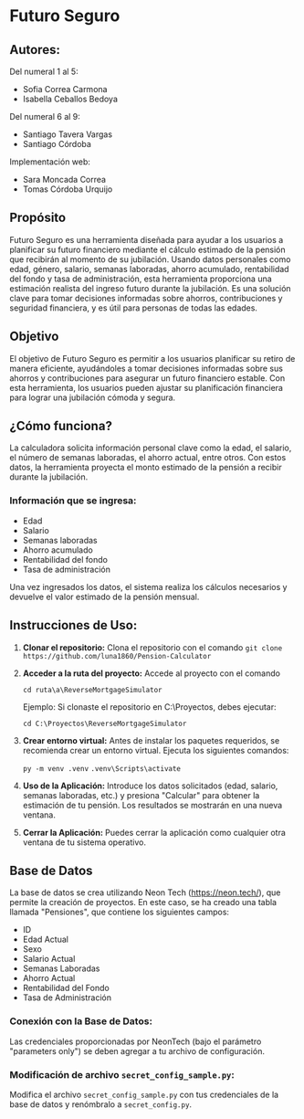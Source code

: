 # Futuro Seguro

## Autores:
Del numeral 1 al 5:
- Sofia Correa Carmona
- Isabella Ceballos Bedoya

Del numeral 6 al 9:
- Santiago Tavera Vargas
- Santiago Córdoba

Implementación web:
- Sara Moncada Correa
- Tomas Córdoba Urquijo

## Propósito
Futuro Seguro es una herramienta diseñada para ayudar a los usuarios a planificar su futuro financiero mediante el cálculo estimado de la pensión que recibirán al momento de su jubilación. Usando datos personales como edad, género, salario, semanas laboradas, ahorro acumulado, rentabilidad del fondo y tasa de administración, esta herramienta proporciona una estimación realista del ingreso futuro durante la jubilación. Es una solución clave para tomar decisiones informadas sobre ahorros, contribuciones y seguridad financiera, y es útil para personas de todas las edades.

## Objetivo
El objetivo de Futuro Seguro es permitir a los usuarios planificar su retiro de manera eficiente, ayudándoles a tomar decisiones informadas sobre sus ahorros y contribuciones para asegurar un futuro financiero estable. Con esta herramienta, los usuarios pueden ajustar su planificación financiera para lograr una jubilación cómoda y segura.

## ¿Cómo funciona?
La calculadora solicita información personal clave como la edad, el salario, el número de semanas laboradas, el ahorro actual, entre otros. Con estos datos, la herramienta proyecta el monto estimado de la pensión a recibir durante la jubilación.

### Información que se ingresa:
- Edad
- Salario
- Semanas laboradas
- Ahorro acumulado
- Rentabilidad del fondo
- Tasa de administración

Una vez ingresados los datos, el sistema realiza los cálculos necesarios y devuelve el valor estimado de la pensión mensual.

## Instrucciones de Uso:
1. **Clonar el repositorio:**
    Clona el repositorio con el comando `git clone https://github.com/luna1860/Pension-Calculator`

2. **Acceder a la ruta del proyecto:**
    Accede al proyecto con el comando 

    `cd ruta\a\ReverseMortgageSimulator`

    Ejemplo: Si clonaste el repositorio en C:\Proyectos, debes ejecutar:

    `cd C:\Proyectos\ReverseMortgageSimulator`

3. **Crear entorno virtual:**
    Antes de instalar los paquetes requeridos, se recomienda crear un entorno virtual. Ejecuta los siguientes comandos:

    `py -m venv .venv`
    `.venv\Scripts\activate`

5. **Uso de la Aplicación:**
    Introduce los datos solicitados (edad, salario, semanas laboradas, etc.) y presiona "Calcular" para obtener la estimación de tu pensión. Los resultados se mostrarán en una nueva ventana.

6. **Cerrar la Aplicación:**
    Puedes cerrar la aplicación como cualquier otra ventana de tu sistema operativo.

## Base de Datos
La base de datos se crea utilizando Neon Tech (https://neon.tech/), que permite la creación de proyectos. En este caso, se ha creado una tabla llamada "Pensiones", que contiene los siguientes campos:
- ID
- Edad Actual
- Sexo
- Salario Actual
- Semanas Laboradas
- Ahorro Actual
- Rentabilidad del Fondo
- Tasa de Administración

### Conexión con la Base de Datos:
Las credenciales proporcionadas por NeonTech (bajo el parámetro "parameters only") se deben agregar a tu archivo de configuración.

### Modificación de archivo `secret_config_sample.py`:
Modifica el archivo `secret_config_sample.py` con tus credenciales de la base de datos y renómbralo a `secret_config.py`.
